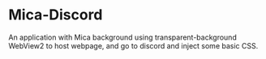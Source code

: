 # Mica-Discord

An application with Mica background using transparent-background WebView2 to host webpage, and go to discord and inject some basic CSS.
